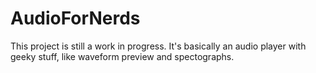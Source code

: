 # AudioForNerds

This project is still a work in progress.
It's basically an audio player with geeky stuff, like waveform preview and spectographs.
